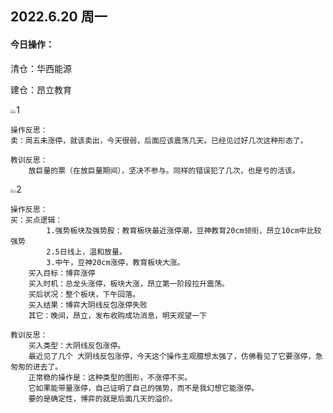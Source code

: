 ## 2022.6.20 周一

#### 今日操作：

清仓：华西能源

建仓：昂立教育

<img src="C:\Users\licho\Desktop\sixpence-stockOffer\股票实盘日志\炒股实操记录及复盘\2022.6.21-img\12.jpg" style="zoom:33%;" /><img src="C:\Users\licho\Desktop\sixpence-stockOffer\股票实盘日志\炒股实操记录及复盘\2022.6.21-img\11.jpg" style="zoom:25%;" />1

```
操作反思：
卖：周五未涨停，就该卖出，今天很弱，后面应该震荡几天。已经见过好几次这种形态了。

教训反思：
    放巨量的票（在放巨量期间），坚决不参与。同样的错误犯了几次，也是亏的活该。
```

<img src="C:\Users\licho\Desktop\sixpence-stockOffer\股票实盘日志\炒股实操记录及复盘\2022.6.21-img\22.jpg" style="zoom:33%;" /><img src="C:\Users\licho\Desktop\sixpence-stockOffer\股票实盘日志\炒股实操记录及复盘\2022.6.21-img\21.jpg" style="zoom:25%;" />2

```
操作反思：
买：买点逻辑：
		1.强势板块及强势股：教育板块最近涨停潮，豆神教育20cm领衔，昂立10cm中比较强势
		2.5日线上，温和放量。
		3.中午，豆神20cm涨停，教育板块大涨。
    买入目标：博弈涨停
    买入时机：总龙头涨停，板块大涨，昂立第一阶段拉升震荡。
    买后状况：整个板块，下午回落。
    买入结果：博弈大阴线反包涨停失败
    其它：晚间，昂立，发布收购成功消息，明天观望一下

教训反思：
    买入类型：大阴线反包涨停。
    最近见了几个 大阴线反包涨停，今天这个操作主观臆想太强了，仿佛看见了它要涨停，急匆匆的进去了。
    正常稳的操作是：这种类型的图形，不涨停不买。
    它如果能带量涨停，自己证明了自己的强势，而不是我幻想它能涨停。
    要的是确定性，博弈的就是后面几天的溢价。
```

